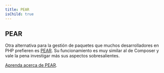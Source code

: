 ```yaml
---
title: PEAR
isChild: true
---
```


## PEAR

Otra alternativa para la gestión de paquetes que muchos desarrolladores en PHP prefieren es [PEAR][1]. Su funcionamiento es muy similar al de Composer y vale la pena investigar más sus aspectos sobresalientes.

[Aprenda acerca de PEAR][1].

[1]: http://pear.php.net/

